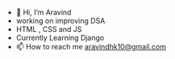 - 👋 Hi, I’m Aravind
- working on improving DSA
- HTML , CSS and JS
- Currently Learning Django
- 📫 How to reach me aravindhk10@gmail.com
